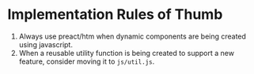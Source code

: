 # Implementation Rules of Thumb
1. Always use preact/htm when dynamic components are being created using javascript.
2. When a reusable utility function is being created to support a new feature, consider moving it to `js/util.js`.
